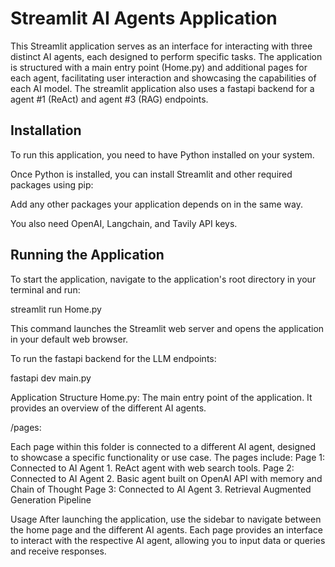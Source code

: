 # Streamlit AI Agents Application

This Streamlit application serves as an interface for interacting with three distinct AI agents, each designed to perform specific tasks. The application is structured with a main entry point (Home.py) and additional pages for each agent, facilitating user interaction and showcasing the capabilities of each AI model. The streamlit application also uses a fastapi backend for a agent #1 (ReAct) and agent #3 (RAG) endpoints.

## Installation

To run this application, you need to have Python installed on your system.

Once Python is installed, you can install Streamlit and other required packages using pip:

Add any other packages your application depends on in the same way.

You also need OpenAI, Langchain, and Tavily API keys.

## Running the Application

To start the application, navigate to the application's root directory in your terminal and run:

streamlit run Home.py

This command launches the Streamlit web server and opens the application in your default web browser.

To run the fastapi backend for the LLM endpoints:

fastapi dev main.py

Application Structure
Home.py: The main entry point of the application. It provides an overview of the different AI agents.

/pages:

Each page within this folder is connected to a different AI agent, designed to showcase a specific functionality or use case. The pages include:
Page 1: Connected to AI Agent 1. ReAct agent with web search tools.
Page 2: Connected to AI Agent 2. Basic agent built on OpenAI API with memory and Chain of Thought
Page 3: Connected to AI Agent 3. Retrieval Augmented Generation Pipeline

Usage
After launching the application, use the sidebar to navigate between the home page and the different AI agents. Each page provides an interface to interact with the respective AI agent, allowing you to input data or queries and receive responses.